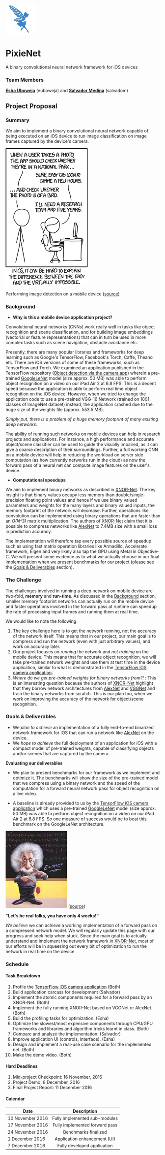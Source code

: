 ![PixieNetLogo](images/PixieBlueLogoSmallTransparent.png)
# PixieNet

A binary convolutional neural network framework for iOS devices

### Team Members

**[Esha Uboweja](http://https://github.com/eknight7)** (euboweja) and **[Salvador Medina](https://github.com/salmedina)** (salvadom)


## Project Proposal

### Summary

We aim to implement a binary convolutional neural network capable of being executed on an iOS device to run image classification on image frames captured by the device's camera.

![Is that a bird?!](images/tasks_xkcd_1425.png)

Performing image detection on a mobile device ([source](http://xkcd.com/1425/))

### Background

* **Why is this a mobile device application project?**

Convolutional neural networks (CNNs) work really well in tasks like object recognition and scene classification, and for building image embeddings (vectorial or feature representations) that can in turn be used in more complex tasks such as scene navigation, obstacle avoidance etc.

Presently, there are many popular libraries and frameworks for deep learning such as Google's TensorFlow, Facebook's Torch, Caffe, Theano etc. There are iOS versions of some of these frameworks, such as TensorFlow and Torch. We examined an application published in the TensorFlow repository ([Object detection via the camera app](https://github.com/tensorflow/tensorflow/tree/master/tensorflow/contrib/ios_examples)) wherein a pre-trained [GoogleLeNet](http://static.googleusercontent.com/media/research.google.com/en//pubs/archive/43022.pdf) model (size approx. 50 MB) was able to perform object recognition on a video on our iPad Air 2 at 6.8 FPS. This is a decent speed because the application is able to perform real time object recognition on the iOS device. However, when we tried to change the application code to use a pre-trained VGG-16 Network (trained on 1001 classes of ImageNet dataset) instead, the application crashed due to the huge size of the weights file (approx. 553.5 MB). 

_Simply put, there is a problem of a huge memory footprint of many existing deep networks._

The ability of running such networks on mobile devices can help in research projects and applications. For instance, a high performance and accurate object/scene classifier can be used to guide the visually impaired, as it can give a coarse description of their surroundings. Further, a full working CNN on a mobile device will help in reducing the workload on server side computation (as how currently networks run in the cloud) as now the forward pass of a neural net can compute image features on the user's device.

* **Computational speedups**

We aim to implement binary networks as described in [XNOR-Net](https://arxiv.org/abs/1603.05279). The key insight is that binary values occupy less memory than double/single-precision floating point values and hence if we use binary valued parameters and weights for the many layers and binary valued inputs, the memory footprint of the network will decrease. Further, operations like convolution can be implemented using binary operations that are faster than an _O(N^3)_ matrix multiplication. The authors of [XNOR-Net](https://arxiv.org/abs/1603.05279) claim that it is possible to compress networks like [AlexNet](https://papers.nips.cc/paper/4824-imagenet-classification-with-deep-convolutional-neural-networks.pdf) to 7.4MB size with a small loss in prediction accuracy. 

The implementation will therefore tap every possible source of speedup such as using fast matrix operation libraries like Armadillo, Accelerate framework, Eigen and very likely also tap the GPU using Metal in Objective-C. 
We will present some evidence as to what we actually choose in our final implementation when we present benchmarks for our project (please see the [Goals & Deliverables](.###Goals-&-Deliverables) section).

### The Challenge

The challenges involved in running a deep network on mobile device are two-fold, **memory** and **run-time**. As discussed in the [Background](.###Background) section, smaller memory footprint networks can actually run on the mobile device and faster operations involved in the forward pass at runtime can speedup the rate of processing input frames and running them at real time. 

We would like to note the following:

1. The key challenge here is to get the network running, not the accuracy of the network itself. This means that in our project, our main goal is to compress and run the network (even with just arbitrary values), and work on accuracy later.
2. Our project focuses on _running_ the network and *not training* on the mobile device. This means that for accurate object recognition, we will take pre-trained network weights and use them at test time in the device application, similar to what is demonstrated in the [TensorFlow iOS camera application](https://github.com/tensorflow/tensorflow/tree/master/tensorflow/contrib/ios_examples).
3. _Where do we get pre-trained weights for binary networks from?!_ : This is an interesting question because the authors of [XNOR-Net](https://arxiv.org/abs/1603.05279) highlight that they borrow network architectures from [AlexNet](https://papers.nips.cc/paper/4824-imagenet-classification-with-deep-convolutional-neural-networks.pdf) and [VGGNet](http://www.robots.ox.ac.uk/~vgg/research/very_deep/) and train the binary networks from scratch. This is our plan too, when we work on improving the accuracy of the network for object/scene recognition.

### Goals & Deliverables

* We _plan to achieve_ an implementation of a fully end-to-end binarized network framework for iOS that can run a network like [AlexNet](https://papers.nips.cc/paper/4824-imagenet-classification-with-deep-convolutional-neural-networks.pdf) on the device.
* We _hope to achieve_ the full deployment of an application for iOS with a compact model of pre-trained weights, capable of classifying objects and/or scenes that are captured by the camera.

**Evaluating our deliverables**

* We plan to present benchmarks for our framework as we implement and optimize it. The benchmarks will show the size of the pre-trained model that we compress using a binary network and the speed of the computation for a forward neural network pass for object recognition on a live video.

* A baseline is already provided to us by the [TensorFlow iOS camera application](https://github.com/tensorflow/tensorflow/tree/master/tensorflow/contrib/ios_examples) which uses a pre-trained [GoogleLeNet](http://static.googleusercontent.com/media/research.google.com/en//pubs/archive/43022.pdf) model (size approx. 50 MB) was able to perform object recognition on a video on our iPad Air 2 at 6.8 FPS. So one measure of success would be to beat this benchmark on the GoogleLeNet architecture.

![Realism in life](images/einstein_cartoon1-full-200x250.jpg)
([source](http://blogs.agu.org/wildwildscience/files/2009/09/einstein_cartoon1-full-336x420.jpg))

**"Let's be real folks, you have only 4 weeks!"**

_We believe_ we can achieve a working implementation of a forward pass on a compressed network model. We will regularly update this page with our progress and seek help when stuck. Since the main goal is to actually understand and implement the network framework in [XNOR-Net](https://arxiv.org/abs/1603.05279), most of our efforts will be in squeezing out every bit of optimization to run the network in real time on the device.



### Schedule

#### Task Breakdown

1. Profile the [TensorFlow iOS camera application](https://github.com/tensorflow/tensorflow/tree/master/tensorflow/contrib/ios_examples) (Both)
2. Build application carcass for development (Salvador)
3. Implement the atomic components required for a forward pass by an XNOR-Net. (Both)
4. Implement the fully running XNOR-Net based on VGGNet or AlexNet. (Both)
5. Build the profiling tasks for optimization. (Esha)
6. Optimize the slowest/most expensive components through CPU/GPU frameworks and libraries and algorithm tricks learnt in class. (Both)
7. Compare and analyze the implementation. (Salvador)
8. Improve application UI (controls, interface). (Esha)
9. Design and implement a real-use case scenario for the implemented net. (Both)
10. Make the demo video. (Both)

#### Hard Deadlines

1. Mid-project Checkpoint: 16 November, 2016
2. Project Demo: 8 December, 2016
3. Final Project Report: 11 December 2016

#### Calendar

| Date             | Description                    |
|------------------|:------------------------------:|
| 10 November 2016 | Fully implemented sub-modules  |
| 17 November 2016 | Fully implemented forward pass |
| 24 November 2016 | Benchmarks finalized           |
|  1 December 2016 | Application enhancement (UI)   |
|  7 December 2016 | Fully developed application    |


